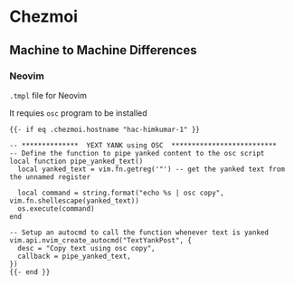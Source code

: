 # Chezmoi
## Machine to Machine Differences

### Neovim
`.tmpl` file for Neovim 

It requies `osc` program to be installed

```tmpl
{{- if eq .chezmoi.hostname "hac-himkumar-1" }}

-- **************  YEXT YANK using OSC  **************************
-- Define the function to pipe yanked content to the osc script
local function pipe_yanked_text()
  local yanked_text = vim.fn.getreg('"') -- get the yanked text from the unnamed register

  local command = string.format("echo %s | osc copy", vim.fn.shellescape(yanked_text))
  os.execute(command)
end

-- Setup an autocmd to call the function whenever text is yanked
vim.api.nvim_create_autocmd("TextYankPost", {
  desc = "Copy text using osc copy",
  callback = pipe_yanked_text,
})
{{- end }}
```
